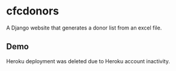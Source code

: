 # cfcdonors
A Django website that generates a donor list from an excel file.

## Demo
Heroku deployment was deleted due to Heroku account inactivity. 
